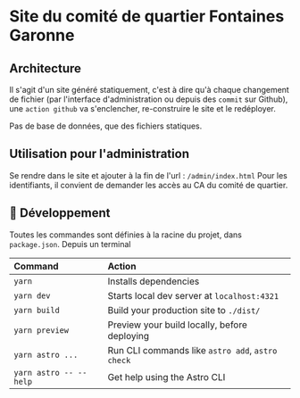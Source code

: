 # Site du comité de quartier Fontaines Garonne

## Architecture

Il s'agit d'un site généré statiquement, c'est à dire qu'à chaque changement de
fichier (par l'interface d'administration ou depuis des `commit` sur Github),
une `action github` va s'enclencher, re-construire le site et le redéployer.

Pas de base de données, que des fichiers statiques.

## Utilisation pour l'administration

Se rendre dans le site et ajouter à la fin de l'url : `/admin/index.html`
Pour les identifiants, il convient de demander les accès au CA du comité de quartier.


## 🧞 Développement

Toutes les commandes sont définies à la racine du projet, dans `package.json`.
Depuis un terminal

| Command                   | Action                                           |
| :------------------------ | :----------------------------------------------- |
| `yarn`                 | Installs dependencies                            |
| `yarn dev`             | Starts local dev server at `localhost:4321`      |
| `yarn build`           | Build your production site to `./dist/`          |
| `yarn preview`         | Preview your build locally, before deploying     |
| `yarn astro ...`       | Run CLI commands like `astro add`, `astro check` |
| `yarn astro -- --help` | Get help using the Astro CLI                     |
